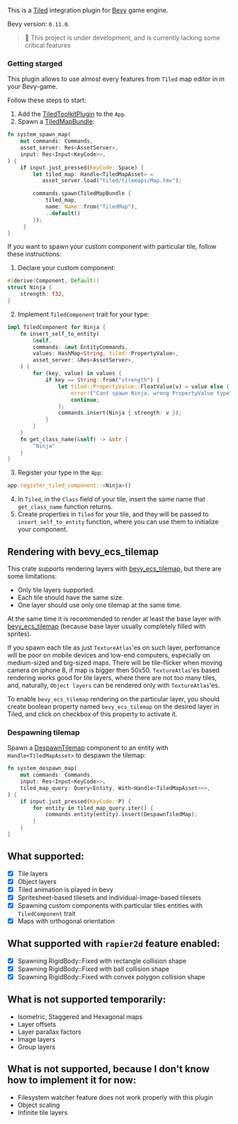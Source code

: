 This is a [Tiled](https://www.mapeditor.org) integration plugin for
[Bevy](https://bevyengine.org) game engine.

Bevy version: `0.11.0`.

> 🚧 This project is under development, and is currently lacking some critical features

### Getting starged
This plugin allows to use almost every features from `Tiled` map editor in
in your Bevy-game.

Follow these steps to start:
1. Add the [TiledToolkitPlugin](self::plugin::TiledToolkitPlugin) to the `App`.
2. Spawn a [TiledMapBundle](self::plugin::TiledMapBundle):
```rust
fn system_spawn_map(
    mut commands: Commands,
    asset_server: Res<AssetServer>,
    input: Res<Input<KeyCode>>,
) {
    if input.just_pressed(KeyCode::Space) {
        let tiled_map: Handle<TiledMapAsset> =
           asset_server.load("tiled/tilemaps/Map.tmx");

        commands.spawn(TiledMapBundle {
            tiled_map,
            name: Name::from("TiledMap"),
            ..default()
        });
     }
}
```
If you want to spawn your custom component with particular tile, follow
these instructions:
1. Declare your custom component:
```rust
#[derive(Component, Default)]
struct Ninja {
    strength: f32,
}
```
2. Implement `TiledComponent` trait for your type:
```rust
impl TiledComponent for Ninja {
    fn insert_self_to_entity(
        &self,
        commands: &mut EntityCommands,
        values: HashMap<String, tiled::PropertyValue>,
        asset_server: &Res<AssetServer>,
    ) {
        for (key, value) in values {
            if key == String::from("strength") {
                let tiled::PropertyValue::FloatValue(v) = value else {
                    error!("Cant spawn Ninja, wrong PropertyValue type");
                    continue;
                };
                commands.insert(Ninja { strength: v });
            }
        }
    }
    fn get_class_name(&self) -> &str {
        "Ninja"
    }
}
```
3. Register your type in the `App`:
```rust
app.register_tiled_component::<Ninja>()
```
4. In `Tiled`, in the `Class` field of your tile, insert the same name
that `get_class_name` function returns.
5. Create properties in `Tiled` for your tile, and they will be passed to
`insert_self_to_entity` function, where you can use them to initialize your
component.

## Rendering with bevy_ecs_tilemap

This crate supports rendering layers with [bevy_ecs_tilemap](https://github.com/StarArawn/bevy_ecs_tilemap),
but there are some limitations:
* Only tile layers supported.
* Each tile should have the same size.
* One layer should use only one tilemap at the same time.

At the same time it is recommended to render at least the base layer with
[bevy_ecs_tilemap](https://github.com/StarArawn/bevy_ecs_tilemap)
(because base layer usually completely filled with sprites).

If you spawn each tile as just `TextureAtlas`'es on such layer, perfomance will
be poor on mobile devices and low-end computers, especially on medium-sized
and big-sized maps.
There will be tile-flicker when moving camera on iphone 8, if map is bigger then 50x50.
`TextureAtlas`'es based rendering works good for tile layers, where there
are not too many tiles, and, naturally, `Object layers` can be rendered
only with `TextureAtlas`'es.

To enable `bevy_ecs_tilemap` rendering on the particular layer, you should
create boolean property named `bevy_ecs_tilemap` on the desired layer in
Tiled, and click on checkbox of this property to activate it.

### Despawning tilemap
Spawn a [DespawnTilemap](self::components::DespawnTiledMap) component to an
entity with `Handle<TiledMapAsset>` to despawn the tilemap:
```rust
fn system_despawn_map(
    mut commands: Commands,
    input: Res<Input<KeyCode>>,
    tiled_map_query: Query<Entity, With<Handle<TiledMapAsset>>>,
) {
    if input.just_pressed(KeyCode::P) {
        for entity in tiled_map_query.iter() {
            commands.entity(entity).insert(DespawnTiledMap);
        }
    }
}
```

## What supported:
- [x] Tile layers
- [x] Object layers
- [x] Tiled animation is played in bevy
- [x] Spritesheet-based tilesets and individual-image-based tilesets
- [x] Spawning custom components with particular tiles entities with `TiledComponent` trait
- [x] Maps with orthogonal orientation

## What supported with `rapier2d` feature enabled:
- [x] Spawning RigidBody::Fixed with rectangle collision shape
- [x] Spawning RigidBody::Fixed with ball collision shape
- [x] Spawning RigidBody::Fixed with convex polygon collision shape

## What is not supported temporarily:
* Isometric, Staggered and Hexagonal maps
* Layer offsets
* Layer parallax factors
* Image layers
* Group layers

## What is not supported, because I don't know how to implement it for now:
* Filesystem watcher feature does not work properly with this plugin
* Object scaling
* Infinite tile layers
